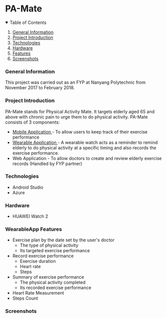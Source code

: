 # PA-Mate

<!-- Table of Contents -->

<details open = "open">
<summary> Table of Contents </summary>
<ol>
  <li><a href="#genereal-information">General Information</a></li>
  <li><a href="#project-introduction">Project Introduction</a></li>
  <li><a href="#technologies">Technologies</a></li>
   <li><a href="#hardware">Hardware</a></li>
  <li><a href="#features">Features</a></li>
  <li><a href="#screenshots">Screenshots</a></li>
</ol>
</details>


<!-- Project Introduction -->
### General Information
This project was carried out as an FYP at Nanyang Polytechnic from November 2017 to February 2018.

### Project Introduction
PA-Mate stands for Physical Activity Mate. It targets elderly aged 65 and above with chronic pain to urge them to do physical activity. PA-Mate consists of 3 components: </br>
* <a href="https://github.com/gwynbxm/PA-Mate_MobileApp"> Mobile Application </a> - To allow users to keep track of their exercise performance
* <a href="https://github.com/gwynbxm/PA-Mate_WearableApp"> Wearable Application </a> - A wearable watch acts as a reminder to remind elderly to do physical activity at a specific timing and also records the exercise performance. 
* Web Application - To allow doctors to create and review elderly exercise records (Handled by FYP partner)

### Technologies
* Android Studio 
* Azure

### Hardware
* HUAWEI Watch 2

### WearableApp Features
* Exercise plan by the date set by the user's doctor
  * The type of physical activity 
  * Its targeted exercise performance
* Record exercise performance
  * Exercise duration
  * Heart rate
  * Steps
* Summary of exercise performance
  * The physical activity completed
  * Its recorded exercise performance
* Heart Rate Measurement
* Steps Count

### Screenshots
